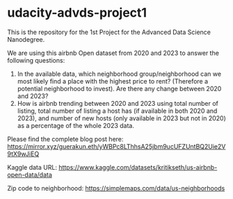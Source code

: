 # udacity-advds-project1
This is the repository for the 1st Project for the Advanced Data Science Nanodegree.

We are using this airbnb Open dataset from 2020 and 2023 to answer the following questions:
1. In the available data, which neighborhood group/neighborhood can we most likely find a place with the highest price to rent? 
   (Therefore a potential neighborhood to invest). Are there any change between 2020 and 2023?
2. How is airbnb trending between 2020 and 2023 using total number of listing, total number of listing a host has (if available in both 2020 and 2023), and number of new hosts (only available in 2023 but not in 2020) as a percentage of the whole 2023 data.

Please find the complete blog post here: https://mirror.xyz/guerakun.eth/yWBPc8LThhsA25jbm9ucUFZUntBQ2Uie2V9tX9wJiEQ

Kaggle data URL: https://www.kaggle.com/datasets/kritikseth/us-airbnb-open-data/data

Zip code to neighborhood: https://simplemaps.com/data/us-neighborhoods
